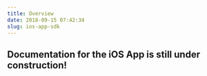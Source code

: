 ```yaml
---
title: Overview
date: 2018-09-15 07:42:34
slug: ios-app-sdk
---
```


## Documentation for the iOS App is still under construction! ##
